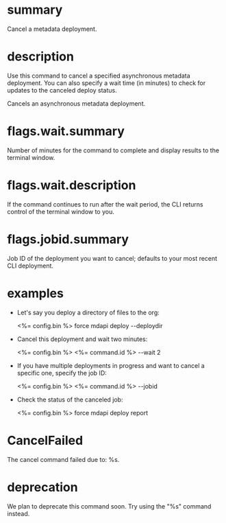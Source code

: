 # summary

Cancel a metadata deployment.

# description

Use this command to cancel a specified asynchronous metadata deployment. You can also specify a wait time (in minutes) to check for updates to the canceled deploy status.

Cancels an asynchronous metadata deployment.

# flags.wait.summary

Number of minutes for the command to complete and display results to the terminal window.

# flags.wait.description

If the command continues to run after the wait period, the CLI returns control of the terminal window to you.

# flags.jobid.summary

Job ID of the deployment you want to cancel; defaults to your most recent CLI deployment.

# examples

- Let's say you deploy a directory of files to the org:

  <%= config.bin %> force mdapi deploy --deploydir <directory>

- Cancel this deployment and wait two minutes:

  <%= config.bin %> <%= command.id %> --wait 2

- If you have multiple deployments in progress and want to cancel a specific one, specify the job ID:

  <%= config.bin %> <%= command.id %> --jobid <jobid>

- Check the status of the canceled job:

  <%= config.bin %> force mdapi deploy report

# CancelFailed

The cancel command failed due to: %s.

# deprecation

We plan to deprecate this command soon. Try using the "%s" command instead.
